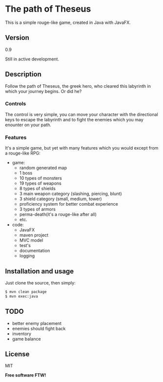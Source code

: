 # The path of Theseus

This is a simple rouge-like game, created in Java with JavaFX.

## Version

0.9

Still in active development.

## Description

Follow the path of Theseus, the greek hero, who cleared this labyrinth in which your journey begins. Or did he?

### Controls

The control is very simple, you can move your character with the directional keys to escape the labyrinth and to fight the enemies which you may enounter on your path.

### Features

It's a simple game, but yet with many features which you would except from a rouge-like RPG:
- game:
	- random generated map
	- 1 boss
	- 10 types of monsters
	- 19 types of weapons
	- 8 types of shields
	- 3 main weapon category (slashing, piercing, blunt)
	- 3 shield category (small, medium, tower)
	- proficiency system for better combat experience
	- 3 types of armors
	- perma-death(it's a rouge-like after all)
	- etc.
- code:
	- JavaFX
	- maven project
	- MVC model
	- test's
	- documentation
	- logging

## Installation and usage

Just clone the source, then simply:

```sh
$ mvn clean package
$ mvn exec:java
```

## TODO

- better enemy placement
- enemies should fight back
- inventory
- game balance

## License

MIT

**Free software FTW!**
